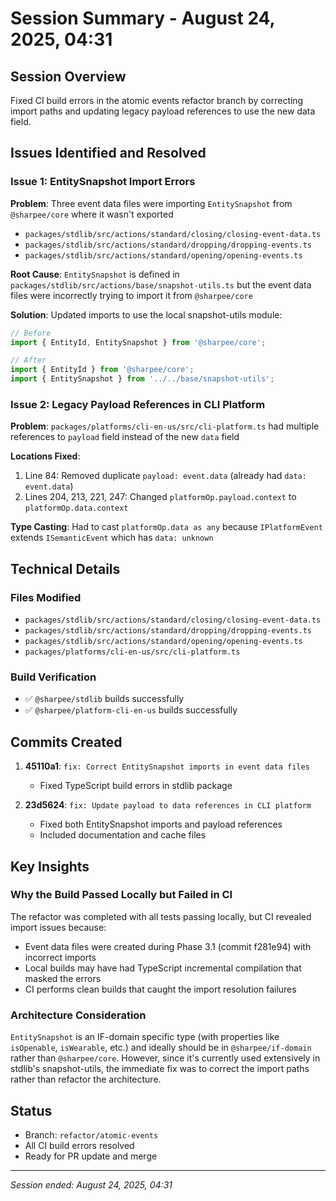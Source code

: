 # Session Summary - August 24, 2025, 04:31

## Session Overview
Fixed CI build errors in the atomic events refactor branch by correcting import paths and updating legacy payload references to use the new data field.

## Issues Identified and Resolved

### Issue 1: EntitySnapshot Import Errors
**Problem**: Three event data files were importing `EntitySnapshot` from `@sharpee/core` where it wasn't exported
- `packages/stdlib/src/actions/standard/closing/closing-event-data.ts`
- `packages/stdlib/src/actions/standard/dropping/dropping-events.ts`
- `packages/stdlib/src/actions/standard/opening/opening-events.ts`

**Root Cause**: `EntitySnapshot` is defined in `packages/stdlib/src/actions/base/snapshot-utils.ts` but the event data files were incorrectly trying to import it from `@sharpee/core`

**Solution**: Updated imports to use the local snapshot-utils module:
```typescript
// Before
import { EntityId, EntitySnapshot } from '@sharpee/core';

// After
import { EntityId } from '@sharpee/core';
import { EntitySnapshot } from '../../base/snapshot-utils';
```

### Issue 2: Legacy Payload References in CLI Platform
**Problem**: `packages/platforms/cli-en-us/src/cli-platform.ts` had multiple references to `payload` field instead of the new `data` field

**Locations Fixed**:
1. Line 84: Removed duplicate `payload: event.data` (already had `data: event.data`)
2. Lines 204, 213, 221, 247: Changed `platformOp.payload.context` to `platformOp.data.context`

**Type Casting**: Had to cast `platformOp.data as any` because `IPlatformEvent` extends `ISemanticEvent` which has `data: unknown`

## Technical Details

### Files Modified
- `packages/stdlib/src/actions/standard/closing/closing-event-data.ts`
- `packages/stdlib/src/actions/standard/dropping/dropping-events.ts`
- `packages/stdlib/src/actions/standard/opening/opening-events.ts`
- `packages/platforms/cli-en-us/src/cli-platform.ts`

### Build Verification
- ✅ `@sharpee/stdlib` builds successfully
- ✅ `@sharpee/platform-cli-en-us` builds successfully

## Commits Created
1. **45110a1**: `fix: Correct EntitySnapshot imports in event data files`
   - Fixed TypeScript build errors in stdlib package

2. **23d5624**: `fix: Update payload to data references in CLI platform`
   - Fixed both EntitySnapshot imports and payload references
   - Included documentation and cache files

## Key Insights

### Why the Build Passed Locally but Failed in CI
The refactor was completed with all tests passing locally, but CI revealed import issues because:
- Event data files were created during Phase 3.1 (commit f281e94) with incorrect imports
- Local builds may have had TypeScript incremental compilation that masked the errors
- CI performs clean builds that caught the import resolution failures

### Architecture Consideration
`EntitySnapshot` is an IF-domain specific type (with properties like `isOpenable`, `isWearable`, etc.) and ideally should be in `@sharpee/if-domain` rather than `@sharpee/core`. However, since it's currently used extensively in stdlib's snapshot-utils, the immediate fix was to correct the import paths rather than refactor the architecture.

## Status
- Branch: `refactor/atomic-events` 
- All CI build errors resolved
- Ready for PR update and merge

---
*Session ended: August 24, 2025, 04:31*